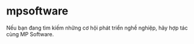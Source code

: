 # mpsoftware
Nếu bạn đang tìm kiếm những cơ hội phát triển nghề nghiệp, hãy hợp tác cùng MP Software.
